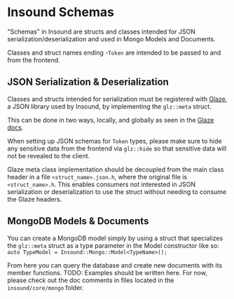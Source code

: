 # Insound Schemas

"Schemas" in Insound are structs and classes intended for JSON
serialization/deserialization and used in Mongo Models and Documents.

Classes and struct names ending -`Token` are intended to be passed to and from
the frontend.

## JSON Serialization & Deserialization
Classes and structs intended for serialization must be registered with
[Glaze](https://github.com/stephenberry/glaze), a JSON library used by Insound,
by implementing the `glz::meta` struct.

This can be done in two ways, locally, and globally as seen in the
[Glaze docs](https://github.com/stephenberry/glaze#struct-registration-macros).

When setting up JSON schemas for `Token` types, please make sure to hide any
sensitive data from the frontend via `glz::hide` so that sensitive data will
not be revealed to the client.

Glaze meta class implementation should be decoupled from the
main class header in a file `<struct_name>.json.h`, where the original file is
`<struct_name>.h`. This enables consumers not interested in JSON serialization
or deserialization to use the struct without needing to consume the Glaze
headers.

## MongoDB Models & Documents
You can create a MongoDB model simply by using a struct that specializes the
`glz::meta` struct as a type parameter in the Model constructor like so:
`auto TypeModel = Insound::Mongo::Model<TypeName>();`

From here you can query the database and create new documents with its member
functions. TODO: Examples should be written here. For now, please check out
the doc comments in files located in the `insound/core/mongo` folder.
